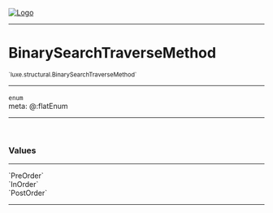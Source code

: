 
[![Logo](../../../images/logo.png)](../../../api/index.html)

---



<h1>BinarySearchTraverseMethod</h1>
<small>`luxe.structural.BinarySearchTraverseMethod`</small>



---

`enum`
<span class="meta">
<br/>meta: @:flatEnum
</span>


---


&nbsp;
&nbsp;




<h3>Values</h3> <hr/><span class="member signature apipage">`PreOrder`<br/> </span>
        <span class="small_desc_flat"></span><span class="member signature apipage">`InOrder`<br/> </span>
        <span class="small_desc_flat"></span><span class="member signature apipage">`PostOrder`<br/> </span>
        <span class="small_desc_flat"></span>








---

&nbsp;
&nbsp;
&nbsp;
&nbsp;